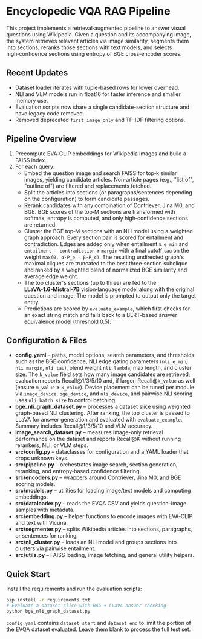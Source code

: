 # Encyclopedic VQA RAG Pipeline

This project implements a retrieval‑augmented pipeline to answer visual questions using Wikipedia. Given a question and its accompanying image, the system retrieves relevant articles via image similarity, segments them into sections, reranks those sections with text models, and selects high‑confidence sections using entropy of BGE cross‑encoder scores.

## Recent Updates
- Dataset loader iterates with tuple-based rows for lower overhead.
- NLI and VLM models run in float16 for faster inference and smaller memory use.
- Evaluation scripts now share a single candidate-section structure and have legacy code removed.
- Removed deprecated `first_image_only` and TF-IDF filtering options.

## Pipeline Overview
1. Precompute EVA‑CLIP embeddings for Wikipedia images and build a FAISS index.
2. For each query:
   - Embed the question image and search FAISS for top‑k similar images, yielding candidate articles. Non‑article pages (e.g., "list of", "outline of") are filtered and replacements fetched.
   - Split the articles into sections (or paragraphs/sentences depending on the configuration) to form candidate passages.
   - Rerank candidates with any combination of Contriever, Jina M0, and BGE. BGE scores of the top‑M sections are transformed with softmax, entropy is computed, and only high‑confidence sections are returned.
   - Cluster the BGE top‑M sections with an NLI model using a weighted graph approach. Every section pair is scored for entailment and contradiction. Edges are added only when entailment ≥ ``e_min`` and ``entailment - contradiction`` ≥ ``margin`` with a final cutoff ``tau`` on the weight ``max(0, α·P_e - β·P_c)``. The resulting undirected graph's maximal cliques are truncated to the best three‑section subclique and ranked by a weighted blend of normalized BGE similarity and average edge weight.
   - The top cluster's sections (up to three) are fed to the **LLaVA‑1.6‑Mistral‑7B** vision‑language model along with the original question and image. The model is prompted to output only the target entity.
   - Predictions are scored by `evaluate_example`, which first checks for an exact string match and falls back to a BERT‑based answer equivalence model (threshold 0.5).

## Configuration & Files
- **config.yaml** – paths, model options, search parameters, and thresholds such as the BGE confidence, NLI edge gating parameters (`nli_e_min`, `nli_margin`, `nli_tau`), blend weight `nli_lambda`, max length, and cluster size. The `k_value` field sets how many image candidates are retrieved; evaluation reports Recall@1/3/5/10 and, if larger, Recall@`k_value` as well (ensure `m_value` ≥ `k_value`).
  Device placement can be tuned per module via `image_device`, `bge_device`, and `nli_device`, and pairwise NLI scoring uses `nli_batch_size` to control batching.
- **bge_nli_graph_dataset.py** – processes a dataset slice using weighted graph-based NLI clustering. After ranking, the top cluster is passed to LLaVA for answer generation and evaluated with `evaluate_example`. Summary includes Recall@1/3/5/10 and VLM accuracy.
- **image_search_dataset.py** – measures image-only retrieval performance on the dataset and reports Recall@K without running rerankers, NLI, or VLM steps.
- **src/config.py** – dataclasses for configuration and a YAML loader that drops unknown keys.
- **src/pipeline.py** – orchestrates image search, section generation, reranking, and entropy‑based confidence filtering.
- **src/encoders.py** – wrappers around Contriever, Jina M0, and BGE scoring models.
- **src/models.py** – utilities for loading image/text models and computing embeddings.
- **src/dataloader.py** – reads the EVQA CSV and yields question–image samples with metadata.
- **src/embedding.py** – helper functions to encode images with EVA‑CLIP and text with Vicuna.
- **src/segmenter.py** – splits Wikipedia articles into sections, paragraphs, or sentences for ranking.
- **src/nli_cluster.py** – loads an NLI model and groups sections into clusters via pairwise entailment.
- **src/utils.py** – FAISS loading, image fetching, and general utility helpers.

## Quick Start

Install the requirements and run the evaluation scripts:

```bash
pip install -r requirements.txt
# Evaluate a dataset slice with RAG + LLaVA answer checking
python bge_nli_graph_dataset.py
```

`config.yaml` contains `dataset_start` and `dataset_end` to limit the portion of the EVQA dataset evaluated. Leave them blank to process the full test set.
